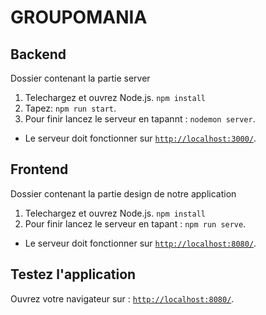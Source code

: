 # GROUPOMANIA

## Backend
Dossier contenant la partie server 

1. Telechargez et ouvrez Node.js. `npm install`
2. Tapez: `npm run start`. 
3. Pour finir lancez le serveur en tapannt : `nodemon server`.

- Le serveur doit fonctionner sur [`http://localhost:3000/`](http://localhost:3000/).

## Frontend
Dossier contenant la partie design de notre application

1. Telechargez et ouvrez Node.js. `npm install`
2. Pour finir lancez le serveur en tapant : `npm run serve`.

- Le serveur doit fonctionner sur [`http://localhost:8080/`](http://localhost:8080/).

## Testez l'application

Ouvrez votre navigateur sur : [`http://localhost:8080/`](http://localhost:8080/).
